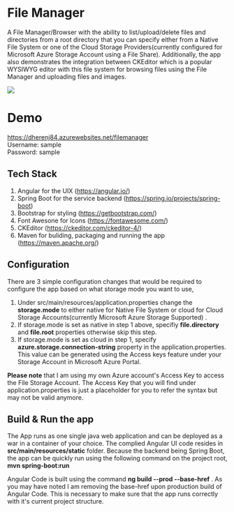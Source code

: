# File Manager
A File Manager/Browser with the ability to list/upload/delete files and directories from a root directory that you can specify either from a Native File System or one of the Cloud Storage Providers(currently configured for Microsoft Azure Storage Account using a File Share). Additionally, the app also demonstrates the integration between CKEditor which is a popular WYSIWYG editor with this file system for browsing files using the File Manager and uploading files and images.

<img src="https://dherenj84.azurewebsites.net/filemanager/getFile/me.png?filePath=assets%2Fimages%2Fme.png"> 

# Demo
<a href="https://dherenj84.azurewebsites.net/filemanager" target="_blank">https://dherenj84.azurewebsites.net/filemanager</a>
<br>
Username: sample
<br>
Password: sample

## Tech Stack
1. Angular for the UIX (https://angular.io/)
2. Spring Boot for the service backend (https://spring.io/projects/spring-boot)
3. Bootstrap for styling (https://getbootstrap.com/)
4. Font Awesone for Icons (https://fontawesome.com/)
5. CKEditor (https://ckeditor.com/ckeditor-4/)
6. Maven for buliding, packaging and running the app (https://maven.apache.org/)

## Configuration
There are 3 simple configuration changes that would be required to configure the app based on what storage mode you want to use,
1. Under src/main/resources/application.properties change the <b>storage.mode</b> to either native for Native File System or cloud for Cloud Storage Accounts(currently Microsoft Azure Storage Supported) .
2. If storage.mode is set as native in step 1 above, specifiy <b>file.directory</b> and <b>file.root</b> properties otherwise skip this step.
3. If storage.mode is set as cloud in step 1, specify <b>azure.storage.connection-string</b> property in the application.properties. This value can be generated using the Access keys feature under your Storage Account in Microsoft Azure Portal.

<b>Please note</b> that I am using my own Azure account's Access Key to access the File Storage Account. The Access Key that you will find under application.properties is just a placeholder for you to refer the syntax but may not be valid anymore.

## Build & Run the app
The App runs as one single java web application and can be deployed as a war in a container of your choice. The complied Angular UI code resides in <b>src/main/resources/static</b> folder. Because the backend being Spring Boot, the app can be quickly run using the following command on the project root,<br>
<b>mvn spring-boot:run</b><br>

Angular Code is built using the command <b>ng build --prod --base-href</b> . As you may have noted I am removing the base-href upon production build of Angular Code. This is necessary to make sure that the app runs correctly with it's current project structure.
